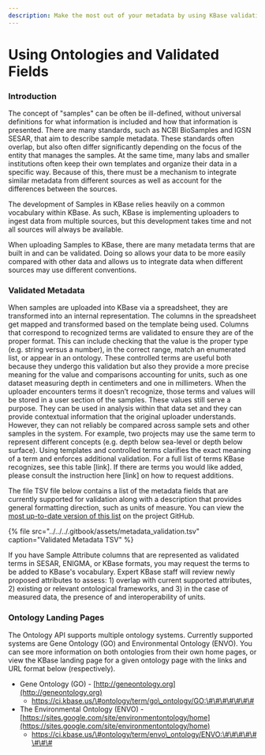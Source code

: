```yaml
---
description: Make the most out of your metadata by using KBase validation
---
```


# Using Ontologies and Validated Fields

### Introduction

The concept of "samples" can be often be ill-defined, without universal definitions for what information is included and how that information is presented. There are many standards, such as NCBI BioSamples and IGSN SESAR, that aim to describe sample metadata. These standards often overlap, but also often differ significantly depending on the focus of the entity that manages the samples. At the same time, many labs and smaller institutions often keep their own templates and organize their data in a specific way. Because of this, there must be a mechanism to integrate similar metadata from different sources as well as account for the differences between the sources. 

The development of Samples in KBase relies heavily on a common vocabulary within KBase. As such, KBase is implementing uploaders to ingest data from multiple sources, but this development takes time and not all sources will always be available. 

When uploading Samples to KBase, there are many metadata terms that are built in and can be validated. Doing so allows your data to be more easily compared with other data and allows us to integrate data when different sources may use different conventions. 

### Validated Metadata

When samples are uploaded into KBase via a spreadsheet, they are transformed into an internal representation.  The columns in the spreadsheet get mapped and transformed based on the template being used.  Columns that correspond to recognized terms are validated to ensure they are of the proper format.  This can include checking that the value is the proper type \(e.g. string versus a number\), in the correct range, match an enumerated list, or appear in an ontology.  These controlled terms are useful both because they undergo this validation but also they provide a more precise meaning for the value and comparisons accounting for units, such as one dataset measuring depth in centimeters and one in millimeters.  When the uploader encounters terms it doesn’t recognize, those terms and values will be stored in a user section of the samples.  These values still serve a purpose.  They can be used in analysis within that data set and they can provide contextual information that the original uploader understands.  However, they can not reliably be compared across sample sets and other samples in the system. For example, two projects may use the same term to represent different concepts \(e.g. depth below sea-level or depth below surface\).  Using templates and controlled terms clarifies the exact meaning of a term and enforces additional validation. For a full list of terms KBase recognizes, see this table \[link\].  If there are terms you would like added, please consult the instruction here \[link\] on how to request additions.

The file TSV file below contains a list of the metadata fields that are currently supported for validation along with a description that provides general formatting direction, such as units of measure. You can view the[ most up-to-date version of this list](https://github.com/kbase/sample_service_validator_config/blob/master/metadata_validation.tsv) on the project GitHub. 

{% file src="../../../.gitbook/assets/metadata\_validation.tsv" caption="Validated Metadata TSV" %}

If you have Sample Attribute columns that are represented as validated terms in SESAR, ENIGMA, or KBase formats, you may request the terms to be added to KBase's vocabulary. Expert KBase staff will review newly proposed attributes to assess: 1\) overlap with current supported attributes, 2\) existing or relevant ontological frameworks, and 3\) in the case of measured data, the presence of and interoperability of units.

### Ontology Landing Pages

The Ontology API supports multiple ontology systems. Currently supported systems are Gene Ontology \(GO\) and Environmental Ontology \(ENVO\). You can see more information on both ontologies from their own home pages, or view the KBase landing page for a given ontology page with the links and URL format below \(respectively\).

* Gene Ontology \(GO\) - [http://geneontology.org](http://geneontology.org) 
  * https://ci.kbase.us/\#ontology/term/go\_ontology/GO:\#\#\#\#\#\#\#
* The Environmental Ontology \(ENVO\) - [https://sites.google.com/site/environmentontology/home](https://sites.google.com/site/environmentontology/home)
  * https://ci.kbase.us/\#ontology/term/envo\_ontology/ENVO:\#\#\#\#\#\#\#\#





